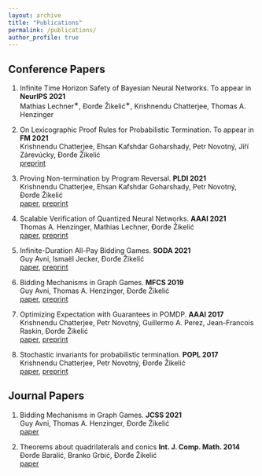 ```yaml
---
layout: archive
title: "Publications"
permalink: /publications/
author_profile: true
---
```


Conference Papers
-----------------

1. Infinite Time Horizon Safety of Bayesian Neural Networks. To appear in **NeurIPS 2021**<br/>
Mathias Lechner<sup>∗</sup>, Đorđe Žikelić<sup>∗</sup>, Krishnendu Chatterjee, Thomas A. Henzinger<br/>

2. On Lexicographic Proof Rules for Probabilistic Termination. To appear in **FM 2021**<br/>
Krishnendu Chatterjee, Ehsan Kafshdar Goharshady, Petr Novotný, Jiří Zárevúcky, Đorđe Žikelić<br/>
[preprint](https://arxiv.org/abs/2108.02188)

3. Proving Non-termination by Program Reversal. **PLDI 2021**<br/>
Krishnendu Chatterjee, Ehsan Kafshdar Goharshady, Petr Novotný, Đorđe Žikelić<br/>
[paper](https://dl.acm.org/doi/10.1145/3453483.3454093), [preprint](https://arxiv.org/abs/2104.01189)

4. Scalable Verification of Quantized Neural Networks. **AAAI 2021**<br/>
Thomas A. Henzinger, Mathias Lechner, Đorđe Žikelić<br/>
[paper](https://ojs.aaai.org/index.php/AAAI/article/view/16496), [preprint](https://arxiv.org/abs/2012.08185)

5. Infinite-Duration All-Pay Bidding Games. **SODA 2021**<br/>
Guy Avni, Ismaël Jecker, Đorđe Žikelić<br/>
[paper](https://epubs.siam.org/doi/10.1137/1.9781611976465.38), [preprint](https://arxiv.org/abs/2005.06636)

6. Bidding Mechanisms in Graph Games. **MFCS 2019**<br/>
Guy Avni, Thomas A. Henzinger, Đorđe Žikelić<br/>
[paper](https://drops.dagstuhl.de/opus/volltexte/2019/10955/), [preprint](https://arxiv.org/abs/1905.03835)

7. Optimizing Expectation with Guarantees in POMDP. **AAAI 2017**<br/>
Krishnendu Chatterjee, Petr Novotný,  Guillermo A. Perez, Jean-Francois Raskin, Đorđe Žikelić<br/>
[paper](https://aaai.org/ocs/index.php/AAAI/AAAI17/paper/view/14354), [preprint](https://arxiv.org/abs/1611.08696)

8. Stochastic invariants for probabilistic termination. **POPL 2017**<br/>
Krishnendu Chatterjee, Petr Novotný, Đorđe Žikelić<br/>
[paper](https://dl.acm.org/doi/10.1145/3009837.3009873), [preprint](https://arxiv.org/abs/1611.01063)


Journal Papers
--------------

1. Bidding Mechanisms in Graph Games. **JCSS 2021**<br/>
Guy Avni, Thomas A. Henzinger, Đorđe Žikelić<br/>
[paper](https://www.sciencedirect.com/science/article/abs/pii/S0022000021000234?via%3Dihub)

2. Theorems about quadrilaterals and conics **Int. J. Comp. Math. 2014**<br/>
Đorđe Baralić, Branko Grbić, Đorđe Žikelić<br/>
[paper](https://www.tandfonline.com/doi/abs/10.1080/00207160.2013.844338)